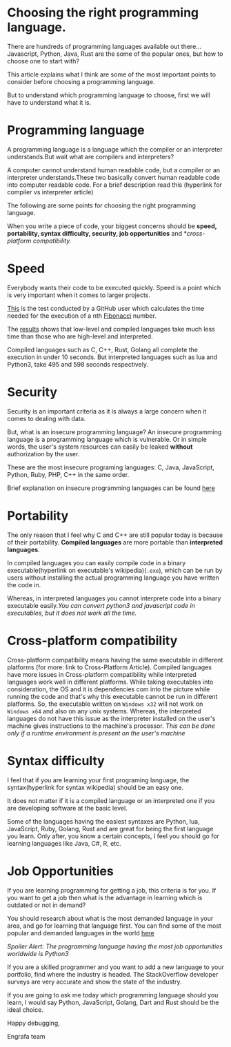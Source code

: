 # Choosing the right programming language.

There are hundreds of programming languages available out there... Javascript, Python, Java, Rust are the some of the popular ones, but how to choose one to start with?

This article explains what I think are some of the most important points to consider before choosing a programming language.

But to understand which programming language to choose,
first we will have to understand what it is.

# Programming language

A programming language is a language which the compiler or an interpreter understands.But wait what are compilers and interpreters?

A computer cannot understand human readable code, but a compiler or an interpreter understands.These two basically convert human readable code into computer readable code.
For a brief description read this (hyperlink for compiler vs interpreter article)

The following are some points for choosing the right programming language.

When you write a piece of code, your biggest concerns should be **speed, portability, syntax difficulty, security, job opportunities** and **cross-platform compatibility.*

# Speed
Everybody wants their code to be executed quickly. Speed is a point which is very important when it comes to larger projects.

[This](github.com/drujensen/fib) is the test conducted by a GitHub user which calculates the time needed for the execution of a nth [Fibonacci](https://en.wikipedia.org/wiki/Fibonacci_number) number.

The [results](https://github.com/drujensen/fib#natively-compiled-statically-typed) shows that low-level and compiled languages take much less time than those who are high-level and interpreted.

Compiled languages such as C, C++, Rust, Golang all complete the execution in under 10 seconds.
But interpreted languages such as lua and Python3, take 495 and 598 seconds respectively.

# Security
Security is an important criteria as it is always a large concern when it comes to dealing with data.

But, what is an insecure programming language? An insecure programming language is a programming language which is vulnerable. Or in simple words, the user's system resources can easily be leaked **without** authorization by the user.

These are the most insecure programing languages: C, Java, JavaScript, Python, Ruby, PHP, C++ in the same order.

Brief explanation on insecure programming languages can be found [here](https://www.zdnet.com/article/which-are-the-most-insecure-programming-languages/)

# Portability
The only reason that I feel why C and C++ are still popular today is because of their portability.
**Compiled languages** are more portable than **interpreted languages**.

In compiled languages you can easily compile code in a binary executable(hyperlink on executable's wikipedia)(```.exe```), which can be run by users without installing the actual programming language you have written the code in.

Whereas, in interpreted languages you cannot interprete code into a binary executable easily.*You can convert python3 and javascript code in executables, but it does not work all the time.*

# Cross-platform compatibility
Cross-platform compatibility means having the same executable in different platforms (for more: link to Cross-Platform Article).
Compiled languages have more issues in Cross-platform compatibility while interpreted languages work well in different platforms.
While taking executables into consideration, the OS and it is dependencies com into the picture while running the code and that's why this executable cannot be run in different platforms.
So, the executable written on ```Windows x32``` will not work on ```Windows x64``` and also on any unix systems.
Whereas, the interpreted languages do not have this issue as the interpreter installed on the user's machine gives instructions to the machine's processor.
_This can be done only if a runtime environment is present on the user's machine_

# Syntax difficulty
I feel that if you are learning your first programing language, the syntax(hyperlink for syntax wikipedia) should be an easy one.

It does not matter if it is a compiled language or an interpreted one if you are developing software at the basic level.

Some of the languages having the easiest syntaxes are Python, lua, JavaScript, Ruby, Golang, Rust and are great for being the first language you learn.
Only after, you know a certain concepts, I feel you should go for learning languages like Java, C#, R, etc.

# Job Opportunities
If you are learning programming for getting a job, this criteria is for you. 
If you want to get a job then what is the advantage in learning which is outdated or not in demand?

You should research about what is the most demanded language in your area, and go for learning that language first.
You can find some of the most popular and demanded languages in the world [here](https://towardsdatascience.com/top-10-in-demand-programming-languages-to-learn-in-2020-4462eb7d8d3e)

_Spoiler Alert: The programming language having the most job opportunities worldwide is Python3_

If you are a skilled programmer and you want to add a new language to your portfolio, find where the industry is headed. 
The StackOverflow developer surveys are very accurate and show the state of the industry. 

If you are going to ask me today which programming language should you learn, I would say Python, JavaScript, Golang, Dart and Rust should be the ideal choice.

Happy debugging,

Engrafa team
